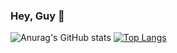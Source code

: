 ### Hey, Guy 👋

![Anurag's GitHub stats](https://github-readme-stats.vercel.app/api?username=BYGD&show_icons=true&theme=blueberry&hide=contribs,prs)
[![Top Langs](https://github-readme-stats.vercel.app/api/top-langs/?username=BYGD&layout=compact)](https://github.com/anuraghazra/github-readme-stats)




<!--
**BYGD/BYGD** is a ✨ _special_ ✨ repository because its `README.md` (this file) appears on your GitHub profile.

Here are some ideas to get you started:

- 🔭 I’m currently working on ...
- 🌱 I’m currently learning ...
- 👯 I’m looking to collaborate on ...
- 🤔 I’m looking for help with ...
- 💬 Ask me about ...
- 📫 How to reach me: ...
- 😄 Pronouns: ...
- ⚡ Fun fact: ...
-->
